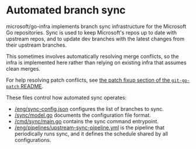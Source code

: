 # Automated branch sync

microsoft/go-infra implements branch sync infrastructure for the Microsoft Go repositories.
Sync is used to keep Microsoft's repos up to date with upstream repos, and to update dev branches with the latest changes from their upstream branches.

This sometimes involves automatically resolving merge conflicts, so the infra is implemented here rather than relying on existing infra that assumes clean merges.

For help resolving patch conflicts, see [the patch fixup section of the `git-go-patch` README](/cmd/git-go-patch#fix-up-patch-files-after-a-submodule-update).

These files control how automated sync operates:

* [/eng/sync-config.json](/eng/sync-config.json) configures the list of branches to sync.
* [/sync/model.go](/sync/model.go) documents the configuration file format.
* [/cmd/sync/main.go](/cmd/sync/main.go) contains the sync command entrypoint.
* [/eng/pipelines/upstream-sync-pipeline.yml](/eng/pipelines/upstream-sync-pipeline.yml) is the pipeline that periodically runs sync, and it defines the schedule shared by all configurations.
